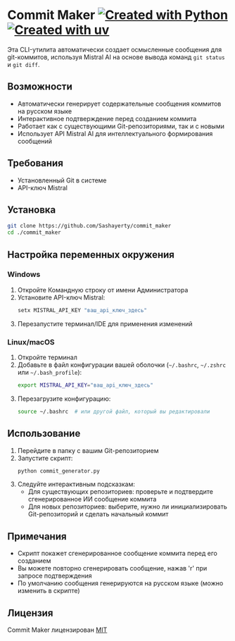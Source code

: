# Commit Maker [![Created with Python](https://img.shields.io/badge/Created_with-Python-blue)](https://www.python.org/) [![Created with uv](https://img.shields.io/badge/Created_with-uv-blue)]()

Эта CLI-утилита автоматически создает осмысленные сообщения для git-коммитов, используя Mistral AI на основе вывода команд `git status` и `git diff`.

## Возможности

- Автоматически генерирует содержательные сообщения коммитов на русском языке
- Интерактивное подтверждение перед созданием коммита
- Работает как с существующими Git-репозиториями, так и с новыми
- Использует API Mistral AI для интеллектуального формирования сообщений

## Требования

- Установленный Git в системе
- API-ключ Mistral

## Установка

```bash
git clone https://github.com/Sashayerty/commit_maker
cd ./commit_maker
```

## Настройка переменных окружения

### Windows

1. Откройте Командную строку от имени Администратора
2. Установите API-ключ Mistral:
   ```cmd
   setx MISTRAL_API_KEY "ваш_api_ключ_здесь"
   ```
3. Перезапустите терминал/IDE для применения изменений

### Linux/macOS

1. Откройте терминал
2. Добавьте в файл конфигурации вашей оболочки (`~/.bashrc`, `~/.zshrc` или `~/.bash_profile`):
   ```bash
   export MISTRAL_API_KEY="ваш_api_ключ_здесь"
   ```
3. Перезагрузите конфигурацию:
   ```bash
   source ~/.bashrc  # или другой файл, который вы редактировали
   ```

## Использование

1. Перейдите в папку с вашим Git-репозиторием
2. Запустите скрипт:
   ```bash
   python commit_generator.py
   ```
3. Следуйте интерактивным подсказкам:
   - Для существующих репозиториев: проверьте и подтвердите сгенерированное ИИ сообщение коммита
   - Для новых репозиториев: выберите, нужно ли инициализировать Git-репозиторий и сделать начальный коммит

## Примечания

- Скрипт покажет сгенерированное сообщение коммита перед его созданием
- Вы можете повторно сгенерировать сообщение, нажав 'r' при запросе подтверждения
- По умолчанию сообщения генерируются на русском языке (можно изменить в скрипте)

## Лицензия

Commit Maker лицензирован [MIT](LICENSE)